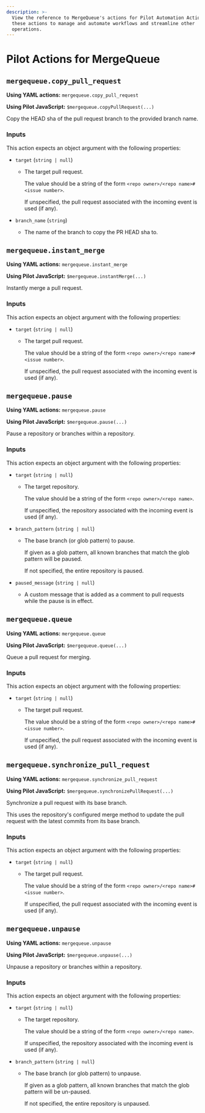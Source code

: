 ```yaml
---
description: >-
  View the reference to MergeQueue's actions for Pilot Automation Actions. Use
  these actions to manage and automate workflows and streamline other
  operations.
---
```


# Pilot Actions for MergeQueue

## `mergequeue.copy_pull_request`

**Using YAML actions:** `mergequeue.copy_pull_request`

**Using Pilot JavaScript:** `$mergequeue.copyPullRequest(...)`

Copy the HEAD sha of the pull request branch to the provided branch name.

### Inputs

This action expects an object argument with the following properties:

- `target` (`string | null`)

  - The target pull request.

    The value should be a string of the form
    `<repo owner>/<repo name>#<issue number>`.

    If unspecified, the pull request associated with the incoming event is used
    (if any).

- `branch_name` (`string`)
  - The name of the branch to copy the PR HEAD sha to.

## `mergequeue.instant_merge`

**Using YAML actions:** `mergequeue.instant_merge`

**Using Pilot JavaScript:** `$mergequeue.instantMerge(...)`

Instantly merge a pull request.

### Inputs

This action expects an object argument with the following properties:

- `target` (`string | null`)
  - The target pull request.

    The value should be a string of the form
    `<repo owner>/<repo name>#<issue number>`.

    If unspecified, the pull request associated with the incoming event is used
    (if any).

## `mergequeue.pause`

**Using YAML actions:** `mergequeue.pause`

**Using Pilot JavaScript:** `$mergequeue.pause(...)`

Pause a repository or branches within a repository.

### Inputs

This action expects an object argument with the following properties:

- `target` (`string | null`)

  - The target repository.

    The value should be a string of the form `<repo owner>/<repo name>`.

    If unspecified, the repository associated with the incoming event is used
    (if any).

- `branch_pattern` (`string | null`)

  - The base branch (or glob pattern) to pause.

    If given as a glob pattern, all known branches that match the glob pattern
    will be paused.

    If not specified, the entire repository is paused.

- `paused_message` (`string | null`)
  - A custom message that is added as a comment to pull requests while the pause
    is in effect.

## `mergequeue.queue`

**Using YAML actions:** `mergequeue.queue`

**Using Pilot JavaScript:** `$mergequeue.queue(...)`

Queue a pull request for merging.

### Inputs

This action expects an object argument with the following properties:

- `target` (`string | null`)
  - The target pull request.

    The value should be a string of the form
    `<repo owner>/<repo name>#<issue number>`.

    If unspecified, the pull request associated with the incoming event is used
    (if any).

## `mergequeue.synchronize_pull_request`

**Using YAML actions:** `mergequeue.synchronize_pull_request`

**Using Pilot JavaScript:** `$mergequeue.synchronizePullRequest(...)`

Synchronize a pull request with its base branch.

This uses the repository's configured merge method to update the pull request
with the latest commits from its base branch.

### Inputs

This action expects an object argument with the following properties:

- `target` (`string | null`)
  - The target pull request.

    The value should be a string of the form
    `<repo owner>/<repo name>#<issue number>`.

    If unspecified, the pull request associated with the incoming event is used
    (if any).

## `mergequeue.unpause`

**Using YAML actions:** `mergequeue.unpause`

**Using Pilot JavaScript:** `$mergequeue.unpause(...)`

Unpause a repository or branches within a repository.

### Inputs

This action expects an object argument with the following properties:

- `target` (`string | null`)

  - The target repository.

    The value should be a string of the form `<repo owner>/<repo name>`.

    If unspecified, the repository associated with the incoming event is used
    (if any).

- `branch_pattern` (`string | null`)
  - The base branch (or glob pattern) to unpause.

    If given as a glob pattern, all known branches that match the glob pattern
    will be un-paused.

    If not specified, the entire repository is unpaused.

